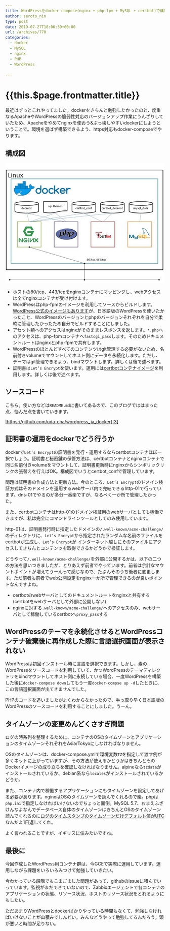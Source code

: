 ```yaml
---
title: WordPressをdocker-compose(nginx + php-fpm + MySQL + certbot)で構築する(https対応)
author: seroto_nin
type: post
date: 2019-07-27T18:06:59+00:00
url: /archives/770
categories:
  - docker
  - MySQL
  - nginx
  - PHP
  - WordPress

---
```

# {{this.$page.frontmatter.title}}

最近はずっとこれやってました。dockerをきちんと勉強したかったのと、度重なるApacheやWordPressの脆弱性対応のバージョンアップ作業にうんざりしていたため、Apacheをやめてnginxを使おう&ぶっ壊しやすいdockerにしようということで。環境を選ばず構築できるよう、https対応もdocker-composeでやります。

<!--more-->

## 構成図

![kouzouzu-1-768x576.jpg](./kouzouzu-1-768x576.jpg)

* ホストの80/tcp、443/tcpをnginxコンテナにマッピングし、webアクセスは全てnginxコンテナが受け付けます。
* WordPressはphp-fpmのイメージを利用してソースからビルドします。[WordPress公式のイメージもあります][1]が、日本語版のWordPressを使いたかったこと、WordPressのバージョンとphpのバージョンそれぞれを自分で柔軟に管理したかったため自分でビルドすることにしました。
* アセット類へのアクセスはnginxがそのままレスポンスを返します。`*.php`へのアクセスは、php-fpmコンテナへ`fastcgi_pass`します。そのためドキュメントルートはnginxとphp-fpmで共有します。
* WordPressのほとんどすべてのコンテンツはgit管理する必要がないため、名前付きvolumeでマウントしてホスト側にデータを永続化します。ただし、テーマはgit管理できるよう、bindマウントします。詳しくは後で述べます。
* 証明書は`Let’s Encrypt`を使います。運用には[certbotコンテナイメージ][2]を利用します。詳しくは後で述べます。

## ソースコード

こちら。使い方などは`README.md`に書いてあるので、このブログでははまった点、悩んだ点を書いていきます。

[https://github.com/uda-cha/wordpress_ja_docker][3]

## 証明書の運用をdockerでどう行うか

dockerで`Let’s Encrypt`の証明書を発行・運用するならcertbotコンテナほぼ一択でしょう。証明書と秘密鍵の保管方法は、certbotコンテナとnginxコンテナで同じ名前付きvolumeをマウントして、証明書更新時にnginxからシンボリックリンクの張替えを行えばOK。構成図でいうとcertbot_confで管理しています。

問題は証明書の作成方法と更新方法。今のところ、`Let’s Encrypt`のドメイン検証方式はそのドメインを運用するwebサーバ内で完結できるhttp-01で行っています。dns-01でやるのが多分一番楽ですが、なるべく一か所で管理したかった。

また、certbotコンテナはhttp-01のドメイン検証用のwebサーバとしても稼働できますが、私は完全にコマンドラインツールとしてのみ使用しています。

http-01は、証明書発行時に指定したドメインの`/.well-known/acme-challenge/`のディレクトリに、`Let’s Encrypt`から指定されたランダムな名前のファイルをcertbotが生成し、`Let’s Encrypt`が インターネット越しにそのファイルにアクセスしてきちんとコンテンツを取得できるかどうかで検証します。

どうやって`/.well-known/acme-challenge/`を外部に公開するかは、以下の二つの方法を思いつきましたが、とりあえず前者でやっています。前者は余計なマウントポイントが増えてうーんって感じなので、たぶんそのうち後者に変更します。ただ前者も前者でweb公開設定をnginx一か所で管理できるのが良いポイントなんですよね。

* certbotのwebサーバとしてのドキュメントルートをnginxと共有する(certbotをwebサーバとして外部に公開しない)
* nginxに対する`.well-known/acme-challenge/`へのアクセスのみ、webサーバとして稼働しているcertbotへ`proxy_pass`する

## WordPressのテーマを永続化させるとWordPressコンテナ破棄後に再作成した際に言語選択画面が表示されない

WordPressは初回インストール時に言語を選択できます。しかし、素のWordPressをソースコードを利用していて、かつWordPressのテーマディレクトリをbindマウントしてホスト側に永続している場合、一度WordPressを構築した後に`docker-compose down`してもう一度`docker-compse up -d`したときに、この言語選択画面が出てきませんでした。

PHPのコードを追いましたがよくわからなかったので、手っ取り早く日本語版のWordPressのソースコードを利用することにしました。うーん。

## タイムゾーンの変更めんどくさすぎ問題

ログの時系列を整理するために、コンテナのOSのタイムゾーンとアプリケーションのタイムゾーンそれぞれをAsia/Tokyoにしなければなりません。

OSのタイムゾーンは、docker-compose.ymlで環境変数`TZ`を指定して渡す例が多くネットに上がっていますが、その方法が使えるかどうかはきちんとそのDockerイメージの成り立ちを確認しなければなりません。alpineなら`tzdata`がインストールされているか、debian系なら`locales`がインストールされているかどうか。

また、コンテナ内で稼働するアプリケーションにもタイムゾーンを設定してあげる必要があります。nginxはOSのタイムゾーンを読んでくれるので楽。phpは`php.ini`で指定しなければいけないのでちょっと面倒。MySQL 5.7、おまえふざけんなよなんでデータベース自体のタイムゾーンはきちんとOSのタイムゾーン読んでくれるのに[ログのタイムスタンプのタイムゾーンだけデフォルト値がUTC][4]なんだよ1日返してくれ。

よく言われることですが、イギリスに住みたいですね。

## 最後に

今回作成したWordPress用コンテナ群は、今GCEで実際に運用しています。運用しながら課題をいろいろみつけて勉強していきたい。

今わかっている段階でもこまごました問題があって、githubのissueに積んでいっています。監視がまだできていないので、Zabbixエージェントで各コンテナのアプリケーションの状態、リソース状況、ホストのリソース状況をとれるようにもしたい。

ただあまりWordPressとdockerばかりやっている時間もなくて、勉強しなければいけないことが山積みでしんどい。みんなどうやって勉強してるんだろう。頭が悪いと時間が足りない。

 [1]: https://hub.docker.com/_/wordpress/
 [2]: https://hub.docker.com/r/certbot/certbot/
 [3]: https://github.com/uda-cha/wordpress_ja_docker
 [4]: https://dev.mysql.com/doc/refman/5.7/en/server-system-variables.html#sysvar_log_timestamps
